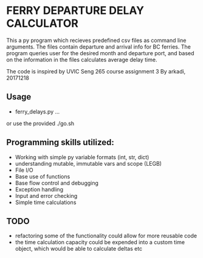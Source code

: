 # FERRY DEPARTURE DELAY CALCULATOR
This a py program which recieves predefined csv files as command line arguments.
The files contain departure and arrival info for BC ferries.
The program queries user for the desired month and departure port, and based on the information
in the files calculates average delay time.

The code is inspired by UVIC Seng 265 course assignment 3
By arkadi, 20171218

## Usage
* ferry_delays.py <input-file-names> <more-input-files> ...

or use the provided ./go.sh

## Programming skills utilized:
- Working with simple py variable formats (int, str, dict)
- understanding mutable, immutable vars and scope (LEGB)
- File I/O
- Base use of functions
- Base flow control and debugging
- Exception handling
- Input and error checking
- Simple time calculations

## TODO
- refactoring some of the functionality could allow for more reusable code
- the time calculation capacity could be expended into a custom time object, which would be able to calculate deltas etc